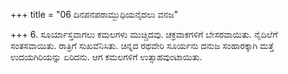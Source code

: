 +++
title = "06 ದಿನಪನಪರಾಮ್ಬುಧಿಯನೈದಲು ವನಜ"

+++
6. ಸೂರ್ಯಾಸ್ತವಾಗಲು ಕಮಲಗಳು ಮುಚ್ಚಿದವು. ಚಕ್ರವಾಕಗಳಿಗೆ ಬೇಸರವಾಯಿತು. ನೈದಿಲೆಗೆ ಸಂತಸವಾಯಿತು. ರಾತ್ರಿಗೆ ಸುಖವೆನಿಸಿತು. ಚಿನ್ನದ ರಥವೇರಿ ಸೂರ್ಯನು ದನುಜ ಸಂಹಾರಕ್ಕಾಗಿ ಮತ್ತೆ ಉದಯಗಿರಿಯನ್ನು ಏರಿದನು. ಆಗ ಕಮಲಗಳಿಗೆ ಉತ್ಸಾಹವುಂಟಾಯಿತು.